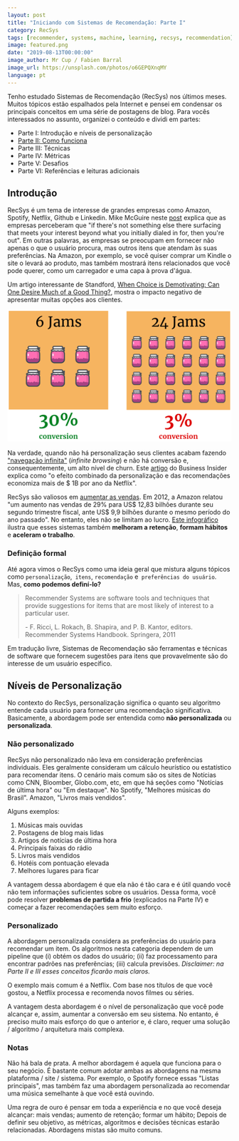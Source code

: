 ```yaml
---
layout: post
title: "Iniciando com Sistemas de Recomendação: Parte I"
category: RecSys
tags: [recommender, systems, machine, learning, recsys, recommendation]
image: featured.png
date: "2019-08-13T00:00:00"
image_author: Mr Cup / Fabien Barral
image_url: https://unsplash.com/photos/o6GEPQXnqMY
language: pt
---
```


Tenho estudado Sistemas de Recomendação (RecSys) nos últimos meses. Muitos tópicos estão espalhados pela Internet e pensei em condensar os principais conceitos em uma série de postagens de blog. Para vocês interessados ​​no assunto, organizei o conteúdo e dividi em partes:

- Parte I: Introdução e níveis de personalização
- [Parte II: Como funciona](pt/blog/2019/2019-09-07-Getting_Started_with_Recommender_Systems_Part_II/)
- Parte III: Técnicas
- Parte IV: Métricas
- Parte V: Desafios
- Parte VI: Referências e leituras adicionais

## Introdução

RecSys é um tema de interesse de grandes empresas como Amazon, Spotify, Netflix, Github e Linkedin. Mike McGuire neste [post](https://www.huffpostbrasil.com/2013/08/01/netflix-profiles_n_3685876.html) explica que as empresas perceberam que "if there's not something else there surfacing that meets your interest beyond what you initially dialed in for, then you're out". Em outras palavras, as empresas se preocupam em fornecer não apenas o que o usuário procura, mas outros itens que atendam às suas preferências. Na Amazon, por exemplo, se você quiser comprar um Kindle o site o levará ao produto, mas também mostrará itens relacionados que você pode querer, como um carregador e uma capa à prova d'água.

Um artigo interessante de Standford, [When Choice is Demotivating: Can One Desire Much of a Good Thing?](Https://www.researchgate.net/publication/12189991_When_Choice_is_Demotivating_Can_One_Desire_Too_Much_of_a_Good_Thing), mostra o impacto negativo de apresentar muitas opções aos clientes.

![When Choice is Demotivating - Experiment](./jams-conversion.png "When Choice is Demotivating - Experiment")

Na verdade, quando não há personalização seus clientes acabam fazendo ["navegação infinita"](https://www.youtube.com/watch?v=VqdQZCvpIyo) (_infinite browsing_) e não há conversão e, consequentemente, um alto nível de churn. Este [artigo](https://www.businessinsider.com/netflix-recommendation-engine-worth-1-billion-per-year-2016-6) do Business Insider explica como "o efeito combinado da personalização e das recomendações economiza mais de \$ 1B por ano da Netflix".

RecSys são valiosos em [aumentar as vendas](http://fortune.com/2012/07/30/amazons-recommendation-secret/). Em 2012, a Amazon relatou "um aumento nas vendas de 29% para US$ 12,83 bilhões durante seu segundo trimestre fiscal, ante US$ 9,9 bilhões durante o mesmo período do ano passado". No entanto, eles não se limitam ao lucro. [Este infográfico](https://sigmoidal.io/recommender-systems-recommendation-engine/) ilustra que esses sistemas também **melhoram a retenção**, **formam hábitos** e **aceleram o trabalho**.

### Definição formal

Até agora vimos o RecSys como uma ideia geral que mistura alguns tópicos como `personalização`,` itens`, `recomendação` e` preferências do usuário`. Mas, **como podemos definí-lo?**

> Recommender Systems are software tools and techniques that provide suggestions for items that are most likely of interest to a particular user.
>
> \- F. Ricci, L. Rokach, B. Shapira, and P. B. Kantor, editors. Recommender Systems Handbook. Springera, 2011

Em tradução livre, Sistemas de Recomendação são ferramentas e técnicas de software que fornecem sugestões para itens que provavelmente são do interesse de um usuário específico.

## Níveis de Personalização

No contexto do RecSys, personalização significa o quanto seu algoritmo entende cada usuário para fornecer uma recomendação significativa. Basicamente, a abordagem pode ser entendida como **não personalizada** ou **personalizada**.

### Não personalizado

RecSys não personalizado não leva em consideração preferências individuais. Eles geralmente consideram um cálculo heurístico ou estatístico para recomendar itens. O cenário mais comum são os sites de Notícias como CNN, Bloomber, Globo.com, etc, em que há seções como "Notícias de última hora" ou "Em destaque". No Spotify, "Melhores músicas do Brasil". Amazon, "Livros mais vendidos".

Alguns exemplos:

1. Músicas mais ouvidas
2. Postagens de blog mais lidas
3. Artigos de notícias de última hora
4. Principais faixas do rádio
5. Livros mais vendidos
6. Hotéis com pontuação elevada
7. Melhores lugares para ficar

A vantagem dessa abordagem é que ela não é tão cara e é útil quando você não tem informações suficientes sobre os usuários. Dessa forma, você pode resolver **problemas de partida a frio** (explicados na Parte IV) e começar a fazer recomendações sem muito esforço.

### Personalizado

A abordagem personalizada considera as preferências do usuário para recomendar um item. Os algoritmos nesta categoria dependem de um pipeline que (i) obtém os dados do usuário; (ii) faz processamento para encontrar padrões nas preferências; (iii) calcula previsões. _Disclaimer: na Parte II e III esses conceitos ficarão mais claros._

O exemplo mais comum é a Netflix. Com base nos títulos de que você gostou, a Netflix processa e recomenda novos filmes ou séries.

A vantagem desta abordagem é o nível de personalização que você pode alcançar e, assim, aumentar a conversão em seu sistema. No entanto, é preciso muito mais esforço do que o anterior e, é claro, requer uma solução / algoritmo / arquitetura mais complexa.

### Notas

Não há bala de prata. A melhor abordagem é aquela que funciona para o seu negócio. É bastante comum adotar ambas as abordagens na mesma plataforma / site / sistema. Por exemplo, o Spotify fornece essas "Listas principais", mas também faz uma abordagem personalizada ao recomendar uma música semelhante à que você está ouvindo.

Uma regra de ouro é pensar em toda a experiência e no que você deseja alcançar: mais vendas; aumento de retenção; formar um hábito; Depois de definir seu objetivo, as métricas, algoritmos e decisões técnicas estarão relacionadas. Abordagens mistas são muito comuns.
